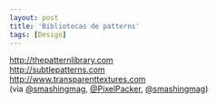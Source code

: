 ```yaml
---
layout: post
title: 'Bibliotecas de patterns'
tags: [Design]
---
```


<http://thepatternlibrary.com><br>
<http://subtlepatterns.com><br>
<http://www.transparenttextures.com><br>
(via [@smashingmag](https://twitter.com/smashingmag/status/442626030742691840), [@PixelPacker](https://twitter.com/PixelPacker/status/442628678397075456), [@smashingmag](https://twitter.com/smashingmag/status/444509663233855488))
